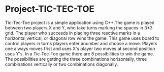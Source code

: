 # Project-TIC-TEC-TOE
Tic-Tec-Toe project is a simple application using C++.The game is played between two players,X and Y, 
who take turns marking the spaces in 3*3 grid.
The player who succeeds in placing three resctive marks in a horizontal,vertical, or diagonal row wins the game.
This game uses board to control players in turns players enter anumber and choose a move.
Players one always moves frist and uses X's player two moves at second position uses Y's.
In a Tic-Tec-Toe game there are 8 possibilities to win the game.
The possibilities are getting the three combinations horizontally,
three combinations vertically or two combinations diagonally.
